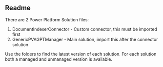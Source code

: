 ## Readme
There are 2 Power Platform Solution files:

1. DocumentIndexerConnector - Custom connector, this must be imported first
2. GenericPVAGPTManager - Main solution, import this after the connector solution

Use the folders to find the latest version of each solution. For each solution both a managed and unmanaged version is available.
